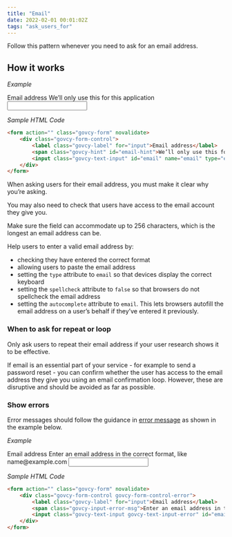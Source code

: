 ```yaml
---
title: "Email"
date: 2022-02-01 00:01:02Z
tags: "ask_users_for"
---
```

Follow this pattern whenever you need to ask for an email address.

## How it works

*Example*
<div class="govcy-container govcy-p-4  govcy-br-1 govcy-br-standard govcy-mb-4">
<form action="" class="govcy-form" novalidate>
    <div class="govcy-form-control">
        <label class="govcy-label" for="input">Email address</label>
        <span class="govcy-hint" id="email-hint">We’ll only use this for this application</span>
        <input class="govcy-text-input" id="email" name="email" type="email" spellcheck="false" aria-describedby="email-hint" autocomplete="email">
    </div>
</form>
</div>

*Sample HTML Code*

```html
<form action="" class="govcy-form" novalidate>
    <div class="govcy-form-control">
        <label class="govcy-label" for="input">Email address</label>
        <span class="govcy-hint" id="email-hint">We’ll only use this for this application</span>
        <input class="govcy-text-input" id="email" name="email" type="email" spellcheck="false" aria-describedby="email-hint" autocomplete="email">
    </div>
</form>
```

When asking users for their email address, you must make it clear why you’re asking.

You may also need to check that users have access to the email account they give you.

Make sure the field can accommodate up to 256 characters, which is the longest an email address can be.

Help users to enter a valid email address by:
- checking they have entered the correct format
- allowing users to paste the email address
- setting the `type` attribute to `email` so that devices display the correct keyboard
- setting the `spellcheck` attribute to `false` so that browsers do not spellcheck the email address
- setting the `autocomplete` attribute to `email`. This lets browsers autofill the email address on a user’s behalf if they’ve entered it previously.

### When to ask for repeat or loop 
Only ask users to repeat their email address if your user research shows it to be effective.

If email is an essential part of your service - for example to send a password reset - you can confirm whether the user has access to the email address they give you using an email confirmation loop. However, these are disruptive and should be avoided as far as possible.

### Show errors
Error messages should follow the guidance in [error message](../../components/error_message) as shown in the example below.

*Example*
<div class="govcy-container govcy-p-4  govcy-br-1 govcy-br-standard govcy-mb-4">
<form action="" class="govcy-form" novalidate>
    <div class="govcy-form-control govcy-form-control-error">
        <label class="govcy-label" for="input">Email address</label>
        <span class="govcy-input-error-msg">Enter an email address in the correct format, like name@example.com</span>
        <input class="govcy-text-input govcy-text-input-error" id="email" name="email" type="email" spellcheck="false" aria-describedby="email-hint" autocomplete="email">
    </div>
</form>
</div>

*Sample HTML Code*

```html
<form action="" class="govcy-form" novalidate>
    <div class="govcy-form-control govcy-form-control-error">
        <label class="govcy-label" for="input">Email address</label>
        <span class="govcy-input-error-msg">Enter an email address in the correct format, like name@example.com</span>
        <input class="govcy-text-input govcy-text-input-error" id="email" name="email" type="email" spellcheck="false" aria-describedby="email-hint" autocomplete="email">
    </div>
</form>
```